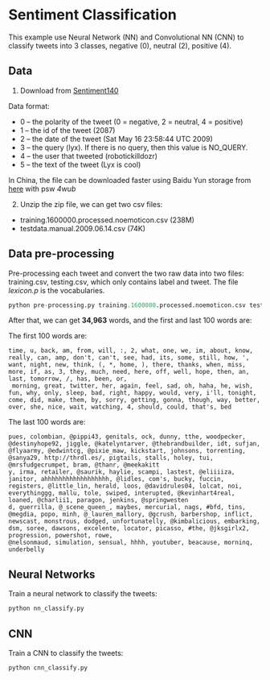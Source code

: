 # Sentiment Classification

This example use Neural Network (NN) and Convolutional NN (CNN) to classify tweets into 3 classes, negative (0), neutral (2), positive (4).

## Data

1. Download from [Sentiment140](http://help.sentiment140.com/for-students/)

 Data format:

 * 0 – the polarity of the tweet (0 = negative, 2 = neutral, 4 = positive)
 * 1 – the id of the tweet (2087)
 * 2 – the date of the tweet (Sat May 16 23:58:44 UTC 2009)
 * 3 – the query (lyx). If there is no query, then this value is NO_QUERY.
 * 4 – the user that tweeted (robotickilldozr)
 * 5 – the text of the tweet (Lyx is cool)

 In China, the file can be downloaded faster using Baidu Yun storage from [here](http://pan.baidu.com/s/1jHCiTb4) with psw *4wub*

2. Unzip the zip file, we can get two csv files:

 * training.1600000.processed.noemoticon.csv (238M)
 * testdata.manual.2009.06.14.csv (74K)

## Data pre-processing

Pre-processing each tweet and convert the two raw data into two files: training.csv, testing.csv, which only contains label and tweet. The file *lexicon.p* is the vocabularies.

```python
python pre-processing.py training.1600000.processed.noemoticon.csv testdata.manual.2009.06.14.csv
```

After that, we can get **34,963** words, and the first and last 100 words are:

The first 100 words are:

```text
time, u, back, am, from, will, :, 2, what, one, we, im, about, know, really, can, amp, don't, can't, see, had, its, some, still, how, ', want, night, new, think, (, *, home, ), there, thanks, when, miss, more, if, as, 3, they, much, need, here, off, well, hope, then, an, last, tomorrow, /, has, been, or,
 morning, great, twitter, her, again, feel, sad, oh, haha, he, wish, fun, why, only, sleep, bad, right, happy, would, very, i'll, tonight, come, did, make, them, by, sorry, getting, gonna, though, way, better, over, she, nice, wait, watching, 4, should, could, that's, bed
```

The last 100 words are:

```text
pues, colombian, @pippi43, genitals, ock, dunny, tthe, woodpecker, @destinyhope92, jiggle, @katelyntarver, @thebrandbuilder, idt, sufjan, @flyaarmy, @edwintcg, @pixie_maw, kickstart, johnsons, torrenting, @sanya29, http://thrdl.es/, pigtails, stalls, holey, tui, @mrsfudgecrumpet, bram, @thanr, @meekakitt
y, irma, retailer, @saurik, haylie, scampi, lastest, @eliiiiza, janitor, ahhhhhhhhhhhhhhhhhh, @lidles, com's, bucky, fuccin, registers, @little_lin, herald, loos, @davidrules04, lolcat, noi, everythinggg, mallu, tole, swiped, interupted, @kevinhart4real, loaned, @charlii1, paragon, jenkins, @springwesten
d, guerrilla, @_scene_queen_, maybes, mercurial, nags, #bfd, tins, @megdia, popo, minh, @_lauren_mallory, @gcrush, barbershop, inflict, newscast, monstrous, dodged, unfortunatelly, @kimbalicious, embarking, dsm, soree, dawsons, excelente, locator, picasso, #the, @jksgirlx2, progression, powershot, rowe,
@nelsonmaud, simulation, sensual, hhhh, youtuber, beacause, morninq, underbelly
```

## Neural Networks

Train a neural network to classify the tweets:

```python
python nn_classify.py
```

## CNN
Train a CNN to classify the tweets:

```python
python cnn_classify.py
```